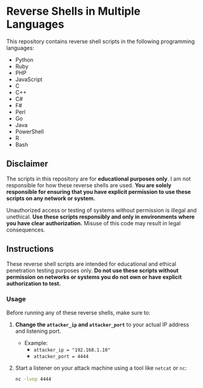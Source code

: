 # Reverse Shells in Multiple Languages

This repository contains reverse shell scripts in the following programming languages:

- Python
- Ruby
- PHP
- JavaScript
- C
- C++
- C#
- F#
- Perl
- Go
- Java
- PowerShell
- R
- Bash

## Disclaimer

The scripts in this repository are for **educational purposes only**. I am not responsible for how these reverse shells are used. **You are solely responsible for ensuring that you have explicit permission to use these scripts on any network or system.**

Unauthorized access or testing of systems without permission is illegal and unethical. **Use these scripts responsibly and only in environments where you have clear authorization.** Misuse of this code may result in legal consequences.


## Instructions

These reverse shell scripts are intended for educational and ethical penetration testing purposes only. **Do not use these scripts without permission on networks or systems you do not own or have explicit authorization to test.**

### Usage

Before running any of these reverse shells, make sure to:

1. **Change the `attacker_ip` and `attacker_port`** to your actual IP address and listening port.
   - Example:
     - `attacker_ip = "192.168.1.10"`
     - `attacker_port = 4444`

2. Start a listener on your attack machine using a tool like `netcat` or `nc`:
   ```bash
   nc -lvnp 4444
